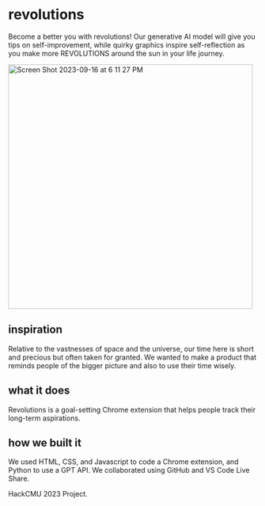 # revolutions

Become a better you with revolutions! Our generative AI model will give you tips on self-improvement, while quirky graphics inspire self-reflection as you make more REVOLUTIONS around the sun in your life journey.

<img width="494" alt="Screen Shot 2023-09-16 at 6 11 27 PM" src="https://github.com/gxlin2/revolutions/assets/117228381/7cb22860-84ac-4729-b91e-cd1541cde207">

## inspiration
Relative to the vastnesses of space and the universe, our time here is short and precious but often taken for granted. We wanted to make a product that reminds people of the bigger picture and also to use their time wisely.

## what it does
Revolutions is a goal-setting Chrome extension that helps people track their long-term aspirations.

## how we built it
We used HTML, CSS, and Javascript to code a Chrome extension, and Python to use a GPT API. We collaborated using GitHub and VS Code Live Share.


HackCMU 2023 Project.
